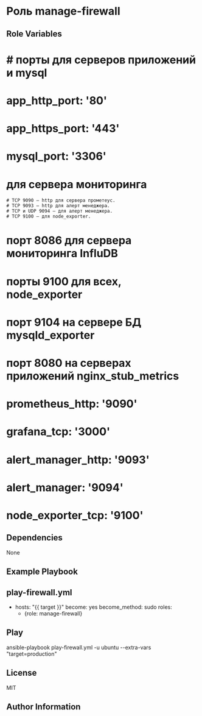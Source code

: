 Роль manage-firewall
=========

Role Variables
--------------
# # порты для серверов приложений и mysql
# app_http_port: '80'
# app_https_port: '443'
# mysql_port: '3306'

# для сервера мониторинга 
    # TCP 9090 — http для сервера прометеус.
    # TCP 9093 — http для алерт менеджера.
    # TCP и UDP 9094 — для алерт менеджера.
    # TCP 9100 — для node_exporter.
# порт 8086 для сервера мониторинга InfluDB
# порты 9100 для всех, node_exporter
# порт 9104 на сервере БД mysqld_exporter
# порт 8080 на серверах приложений nginx_stub_metrics
    
# prometheus_http: '9090'
# grafana_tcp: '3000'
# alert_manager_http: '9093'
# alert_manager: '9094'
# node_exporter_tcp: '9100' 

Dependencies
------------

None

Example Playbook
----------------
play-firewall.yml
---
- hosts: "{{ target }}"
  become: yes
  become_method: sudo
  roles:
    - {role: manage-firewall}

Play
------------

ansible-playbook play-firewall.yml -u ubuntu --extra-vars "target=production"

License
-------

MIT

Author Information
------------------

